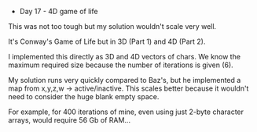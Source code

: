 * Day 17 - 4D game of life

This was not too tough but my solution wouldn't scale very well.

It's Conway's Game of Life but in 3D (Part 1) and 4D (Part 2).

I implemented this directly as 3D and 4D vectors of chars. We know the maximum required size because the number of iterations is given (6).

My solution runs very quickly compared to Baz's, but he implemented a map from x,y,z,w -> active/inactive. This scales better because it wouldn't need to consider the huge blank empty space.

For example, for 400 iterations of mine, even using just 2-byte character arrays, would require 56 Gb of RAM...